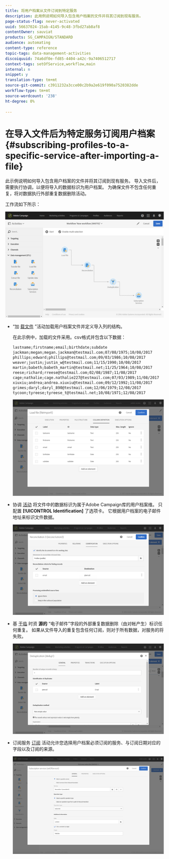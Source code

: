 ```yaml
---
title: 将用户档案从文件订阅到特定服务
description: 此用例说明如何导入包含用户档案的文件并将其订阅到现有服务。
page-status-flag: never-activated
uuid: 56637024-15ab-4145-9c48-3fbd27ab8af8
contentOwner: sauviat
products: SG_CAMPAIGN/STANDARD
audience: automating
content-type: reference
topic-tags: data-management-activities
discoiquuid: 74a6df0e-fd85-4404-a42c-9a7406512717
context-tags: setOfService,workflow,main
internal: n
snippet: y
translation-type: tm+mt
source-git-commit: c3911232a3cce00c2b9a2e619f090a7520382dde
workflow-type: tm+mt
source-wordcount: '238'
ht-degree: 0%

---
```



# 在导入文件后为特定服务订阅用户档案 {#subscribing-profiles-to-a-specific-service-after-importing-a-file}

此示例说明如何导入包含用户档案的文件并将其订阅到现有服务。 导入文件后，需要执行协调，以便将导入的数据标识为用户档案。 为确保文件不包含任何重复，将对数据执行外部重复数据删除活动。

工作流如下所示：

![](assets/subscription_activity_example1.png)

* “加 [载文件](../../automating/using/load-file.md) ”活动加载用户档案文件并定义导入列的结构。

   在此示例中，加载的文件采用。csv格式并包含以下数据：

   ```
   lastname;firstname;email;birthdate;subdate
   jackman;megan;megan.jackman@testmail.com;07/08/1975;10/08/2017
   phillips;edward;phillips@testmail.com;09/03/1986;10/08/2017
   weaver;justin;justin_w@testmail.com;11/15/1990;10/08/2017
   martin;babeth;babeth_martin@testmail.net;11/25/1964;10/08/2017
   reese;richard;rreese@testmail.com;02/08/1987;11/08/2017
   cage;nathalie;cage.nathalie227@testmail.com;07/03/1989;11/08/2017
   xiuxiu;andrea;andrea.xiuxiu@testmail.com;09/12/1992;11/08/2017
   grimes;daryl;daryl_890@testmail.com;12/06/1979;12/08/2017
   tycoon;tyreese;tyreese_t@testmail.net;10/08/1971;12/08/2017
   ```

   ![](assets/subscription_activity_example2.png)

* 协调 [活动](../../automating/using/reconciliation.md) 将文件中的数据标识为属于Adobe Campaign库的用户档案维。 只配置 **[!UICONTROL Identification]** 了选项卡。 它根据用户档案的电子邮件地址来标识文件数据。

   ![](assets/subscription_activity_example3.png)

* 基 [于临](../../automating/using/deduplication.md) 时资 **源的** “电子邮件”字段的外部重复数据删除（由对帐产生）标识任何重复。 如果从文件导入的重复包含任何订阅，则对于所有数据，对服务的将失败。

   ![](assets/subscription_activity_example5.png)

* 订阅服务 [订阅](../../automating/using/subscription-services.md) 活动允许您选择用户档案必须订阅的服务、与订阅日期对应的字段以及订阅的来源。

   ![](assets/subscription_activity_example4.png)
